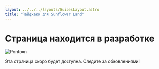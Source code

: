 ```yaml
---
layout: ../../../layouts/GuidesLayout.astro
title: "Лайфхаки для Sunflower Land"
---
```


# Страница находится в разработке

![Pontoon](/image/pontoon.gif)

Эта страница скоро будет доступна. Следите за обновлениями!